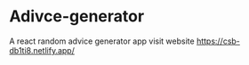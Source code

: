 # Adivce-generator
A react random advice generator app
visit website
https://csb-db1ti8.netlify.app/
